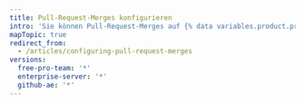 ```yaml
---
title: Pull-Request-Merges konfigurieren
intro: 'Sie können Pull-Request-Merges auf {% data variables.product.product_location %} so konfigurieren, dass eine Angleichung an Ihren Workflow und Ihre Voreinstellungen für die Verwaltung des Git-Verlaufs erfolgt, indem Sie standardmäßige Merge-Commits, Squash-Commits oder Rebase-Commits an alle Pull Requests in Ihrem Repository aktivieren, deaktivieren oder erzwingen.'
mapTopic: true
redirect_from:
  - /articles/configuring-pull-request-merges
versions:
  free-pro-team: '*'
  enterprise-server: '*'
  github-ae: '*'
---
```


